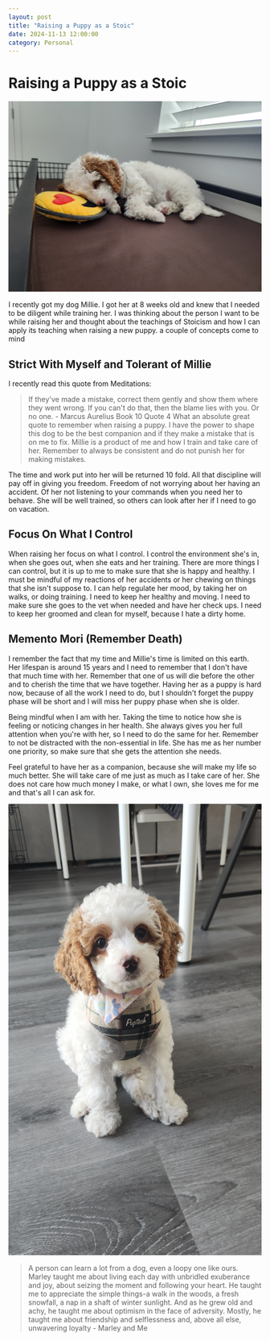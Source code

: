 ```yaml
---
layout: post
title: "Raising a Puppy as a Stoic"
date: 2024-11-13 12:00:00
category: Personal
---
```


# Raising a Puppy as a Stoic

<img class="responsive-img" src='/assets/images/2024-11-13-raising-a-puppy-as-a-stoic/dog1.jpg'  alt='My dog Mille'/>

I recently got my dog Millie. I got her at 8 weeks old and knew that I needed to be diligent while training her. I was thinking about the person I want to be while raising her and thought about the teachings of Stoicism and how I can apply its teaching when raising a new puppy. a couple of concepts come to mind

## Strict With Myself and Tolerant of Millie

I recently read this quote from Meditations:

> If they've made a mistake, correct them gently and show them where they went wrong. If you can't do that, then the blame lies with you. Or no one. - Marcus Aurelius Book 10 Quote 4
> What an absolute great quote to remember when raising a puppy. I have the power to shape this dog to be the best companion and if they make a mistake that is on me to fix. Millie is a product of me and how I train and take care of her. Remember to always be consistent and do not punish her for making mistakes.

The time and work put into her will be returned 10 fold. All that discipline will pay off in giving you freedom. Freedom of not worrying about her having an accident. Of her not listening to your commands when you need her to behave. She will be well trained, so others can look after her if I need to go on vacation.

## Focus On What I Control

When raising her focus on what I control. I control the environment she's in, when she goes out, when she eats and her training. There are more things I can control, but it is up to me to make sure that she is happy and healthy. I must be mindful of my reactions of her accidents or her chewing on things that she isn't suppose to. I can help regulate her mood, by taking her on walks, or doing training. I need to keep her healthy and moving. I need to make sure she goes to the vet when needed and have her check ups. I need to keep her groomed and clean for myself, because I hate a dirty home.

## Memento Mori (Remember Death)

I remember the fact that my time and Millie's time is limited on this earth. Her lifespan is around 15 years and I need to remember that I don't have that much time with her. Remember that one of us will die before the other and to cherish the time that we have together. Having her as a puppy is hard now, because of all the work I need to do, but I shouldn't forget the puppy phase will be short and I will miss her puppy phase when she is older.

Being mindful when I am with her. Taking the time to notice how she is feeling or noticing changes in her health. She always gives you her full attention when you're with her, so I need to do the same for her. Remember to not be distracted with the non-essential in life. She has me as her number one priority, so make sure that she gets the attention she needs.

Feel grateful to have her as a companion, because she will make my life so much better. She will take care of me just as much as I take care of her. She does not care how much money I make, or what I own, she loves me for me and that's all I can ask for.

<img class="responsive-img" src='/assets/images/2024-11-13-raising-a-puppy-as-a-stoic/dog2.jpg'  alt='My dog Mille'/>

> A person can learn a lot from a dog, even a loopy one like ours. Marley taught me about living each day with unbridled exuberance and joy, about seizing the moment and following your heart. He taught me to appreciate the simple things-a walk in the woods, a fresh snowfall, a nap in a shaft of winter sunlight. And as he grew old and achy, he taught me about optimism in the face of adversity. Mostly, he taught me about friendship and selflessness and, above all else, unwavering loyalty - Marley and Me

